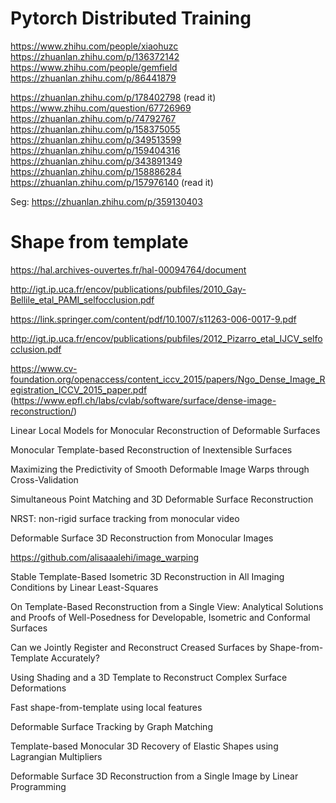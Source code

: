 # Pytorch Distributed Training
https://www.zhihu.com/people/xiaohuzc
https://zhuanlan.zhihu.com/p/136372142
https://www.zhihu.com/people/gemfield
https://zhuanlan.zhihu.com/p/86441879

https://zhuanlan.zhihu.com/p/178402798 (read it)
https://www.zhihu.com/question/67726969
https://zhuanlan.zhihu.com/p/74792767
https://zhuanlan.zhihu.com/p/158375055
https://zhuanlan.zhihu.com/p/349513599
https://zhuanlan.zhihu.com/p/159404316
https://zhuanlan.zhihu.com/p/343891349
https://zhuanlan.zhihu.com/p/158886284
https://zhuanlan.zhihu.com/p/157976140 (read it)

Seg: https://zhuanlan.zhihu.com/p/359130403


# Shape from template

https://hal.archives-ouvertes.fr/hal-00094764/document

http://igt.ip.uca.fr/encov/publications/pubfiles/2010_Gay-Bellile_etal_PAMI_selfocclusion.pdf

https://link.springer.com/content/pdf/10.1007/s11263-006-0017-9.pdf

http://igt.ip.uca.fr/encov/publications/pubfiles/2012_Pizarro_etal_IJCV_selfocclusion.pdf

https://www.cv-foundation.org/openaccess/content_iccv_2015/papers/Ngo_Dense_Image_Registration_ICCV_2015_paper.pdf (https://www.epfl.ch/labs/cvlab/software/surface/dense-image-reconstruction/)

Linear Local Models for Monocular Reconstruction of Deformable Surfaces

Monocular Template-based Reconstruction of Inextensible Surfaces

Maximizing the Predictivity of Smooth Deformable Image Warps through Cross-Validation

Simultaneous Point Matching and 3D Deformable Surface Reconstruction

NRST: non-rigid surface tracking from monocular video

Deformable Surface 3D Reconstruction from Monocular Images

https://github.com/alisaaalehi/image_warping

Stable Template-Based Isometric 3D Reconstruction in All Imaging Conditions by Linear Least-Squares

On Template-Based Reconstruction from a Single View: Analytical Solutions and Proofs of Well-Posedness for Developable, Isometric and Conformal Surfaces

Can we Jointly Register and Reconstruct Creased Surfaces by Shape-from-Template Accurately?

Using Shading and a 3D Template to Reconstruct Complex Surface Deformations

Fast shape-from-template using local features

Deformable Surface Tracking by Graph Matching

Template-based Monocular 3D Recovery of Elastic Shapes using Lagrangian Multipliers

Deformable Surface 3D Reconstruction from a Single Image by Linear Programming
